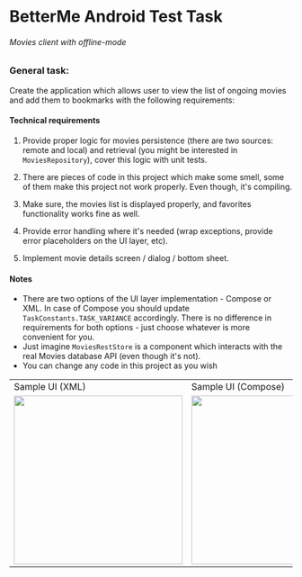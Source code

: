 # BetterMe Android Test Task



###### Movies client with offline-mode

### General task:

Create the application which allows user to view the list of ongoing movies and add them to
bookmarks with the following requirements:

#### Technical requirements

1. Provide proper logic for movies persistence (there are two sources: remote and local) and
   retrieval (you might be interested in `MoviesRepository`), cover this logic with unit tests.

2. There are pieces of code in this project which make some smell, some of them make this project
   not work properly. Even though, it's compiling.

3. Make sure, the movies list is displayed properly, and favorites functionality works fine as well.

4. Provide error handling where it's needed (wrap exceptions, provide error placeholders on the UI
   layer, etc).

5. Implement movie details screen / dialog / bottom sheet.

#### Notes

- There are two options of the UI layer implementation - Compose or XML.
  In case of Compose you should update `TaskConstants.TASK_VARIANCE` accordingly.
  There is no difference in requirements for both options - just choose whatever is more convenient
  for you.
- Just imagine `MoviesRestStore` is a component which interacts with the real Movies database API
  (even though it's not).
- You can change any code in this project as you wish

<table>
  <tr>
    <td>Sample UI (XML)</td>
    <td>Sample UI (Compose)</td>
  </tr>
  <tr>
    <td><img src="/ui_sample_xml.png" width="300"></td>
    <td><img src="/ui_sample_compose.png" width="300"></td>
  </tr>
</table>



